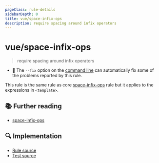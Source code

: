 ```yaml
---
pageClass: rule-details
sidebarDepth: 0
title: vue/space-infix-ops
description: require spacing around infix operators
---
```

# vue/space-infix-ops
> require spacing around infix operators

- :wrench: The `--fix` option on the [command line](https://eslint.org/docs/user-guide/command-line-interface#fixing-problems) can automatically fix some of the problems reported by this rule.

This rule is the same rule as core [space-infix-ops] rule but it applies to the expressions in `<template>`.

## :books: Further reading

- [space-infix-ops]

[space-infix-ops]: https://eslint.org/docs/rules/space-infix-ops

## :mag: Implementation

- [Rule source](https://github.com/vuejs/eslint-plugin-vue/blob/master/lib/rules/space-infix-ops.js)
- [Test source](https://github.com/vuejs/eslint-plugin-vue/blob/master/tests/lib/rules/space-infix-ops.js)
